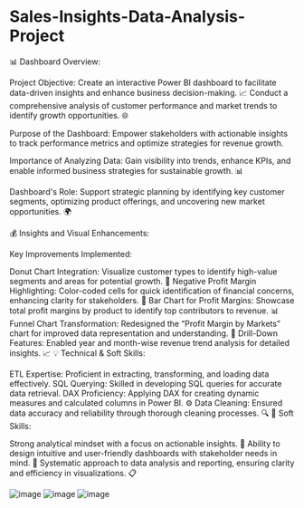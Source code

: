 # Sales-Insights-Data-Analysis-Project

📊 Dashboard Overview:

Project Objective:
Create an interactive Power BI dashboard to facilitate data-driven insights and enhance business decision-making. 📈
Conduct a comprehensive analysis of customer performance and market trends to identify growth opportunities. 🌐

Purpose of the Dashboard:
Empower stakeholders with actionable insights to track performance metrics and optimize strategies for revenue growth.

Importance of Analyzing Data:
Gain visibility into trends, enhance KPIs, and enable informed business strategies for sustainable growth. 📊

Dashboard's Role:
Support strategic planning by identifying key customer segments, optimizing product offerings, and uncovering new market opportunities. 🌍

💰 Insights and Visual Enhancements:

Key Improvements Implemented:

Donut Chart Integration: Visualize customer types to identify high-value segments and areas for potential growth. 🧩
Negative Profit Margin Highlighting: Color-coded cells for quick identification of financial concerns, enhancing clarity for stakeholders. 🎨
Bar Chart for Profit Margins: Showcase total profit margins by product to identify top contributors to revenue. 📊
Funnel Chart Transformation: Redesigned the “Profit Margin by Markets” chart for improved data representation and understanding. 🔄
Drill-Down Features: Enabled year and month-wise revenue trend analysis for detailed insights. 📈
💡 Technical & Soft Skills:

ETL Expertise: Proficient in extracting, transforming, and loading data effectively.
SQL Querying: Skilled in developing SQL queries for accurate data retrieval.
DAX Proficiency: Applying DAX for creating dynamic measures and calculated columns in Power BI. ⚙️
Data Cleaning: Ensured data accuracy and reliability through thorough cleaning processes. 🔍
🌟 Soft Skills:

Strong analytical mindset with a focus on actionable insights. 🎯
Ability to design intuitive and user-friendly dashboards with stakeholder needs in mind. 🤝
Systematic approach to data analysis and reporting, ensuring clarity and efficiency in visualizations. 📋

![image](https://github.com/user-attachments/assets/c2e354b3-8e76-416a-a535-c0d459e28de5)
![image](https://github.com/user-attachments/assets/d8f8eee0-8de2-41af-8a45-2b5b5c13ef49)
![image](https://github.com/user-attachments/assets/2df2ab8b-8139-40b1-b90f-bee612c15855)


